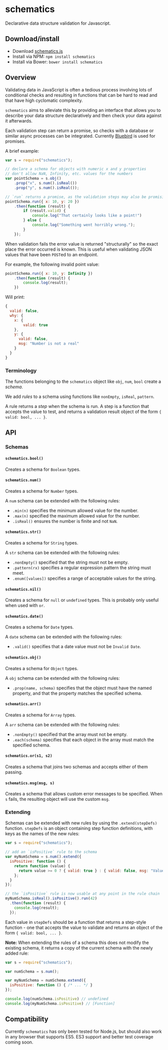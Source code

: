 # schematics

Declarative data structure validation for Javascript.

## Download/install

- Download [schematics.js](lib/schematics.js)
- Install via NPM: `npm install schematics`
- Install via Bower: `bower install schematics`

## Overview

Validating data in JavaScript is often a tedious process involving lots of conditional checks and resulting in functions that can be hard to read and that have high cyclomatic complexity.

`schematics` aims to alleviate this by providing an interface that allows you to describe your data structure declaratively and then check your data against it afterwards.

Each validation step can return a promise, so checks with a database or similar async processes can be integrated. Currently [Bluebird](https://github.com/petkaantonov/bluebird) is used for promises.

A brief example:

```js
var s = require("schematics");

// declare a schema for objects with numeric x and y properties
// don't allow NaN, Infinity, etc. values for the numbers
var pointSchema = s.obj()
    .prop("x", s.num().isReal())
    .prop("y", s.num().isReal());

// `run` returns a promise, as the validation steps may also be promisified
pointSchema.run({ x: 10, y: 20 })
    .then(function (result) {
        if (result.valid) {
            console.log("That certainly looks like a point!")
        } else {
            console.log("Something went horribly wrong.");
        }
    });
```

When validation fails the error value is returned "structurally" so the exact place the error occurred is known. This is useful when validating JSON values that have been `POST`ed to an endpoint.

For example, the following invalid point value:

```js
pointSchema.run({ x: 10, y: Infinity })
    .then(function (result) {
        console.log(result);
    })
```

Will print:

```js
{
  valid: false,
  why: {
    x: {
        valid: true
    },
    y: {
      valid: false,
      msg: "Number is not a real"
    }
  }
}
```

### Terminology

The functions belonging to the `schematics` object like `obj`, `num`, `bool` create a _schema_.

We add _rules_ to a schema using functions like `nonEmpty`, `isReal`, `pattern`.

A rule returns a _step_ when the schema is run. A step is a function that accepts the value to test, and returns a validation result object of the form `{ valid: bool, ... }`.

## API

### Schemas

#### `schematics.bool()`

Creates a schema for `Boolean` types.

#### `schematics.num()`

Creates a schema for `Number` types.

A `num` schema can be extended with the following rules:

- `.min(n)` specifies the minimum allowed value for the number.
- `.max(n)` specified the maximum allowed value for the number.
- `.isReal()` ensures the number is finite and not `NaN`.

#### `schematics.str()`

Creates a schema for `String` types.

A `str` schema can be extended with the following rules:

- `.nonEmpty()` specified that the string must not be empty.
- `.pattern(rx)` specifies a regular expression pattern the string must meet.
- `.enum([values])` specifies a range of acceptable values for the string.

#### `schematics.nil()`

Creates a schema for `null` or `undefined` types. This is probably only useful when used with `or`.

#### `schematics.date()`

Creates a schema for `Date` types.

A `date` schema can be extended with the following rules:

- `.valid()` specifies that a date value must not be `Invalid Date`.

#### `schematics.obj()`

Creates a schema for `Object` types.

A `obj` schema can be extended with the following rules:

- `.prop(name, schema)` specifies that the object must have the named property, and that the property matches the specified schema.

#### `schematics.arr()`

Creates a schema for `Array` types.

A `arr` schema can be extended with the following rules:

- `.nonEmpty()` specified that the array must not be empty.
- `.each(schema)` specifies that each object in the array must match the specified schema.

#### `schematics.or(s1, s2)`

Creates a schema that joins two schemas and accepts either of them passing.

#### `schematics.msg(msg, s)`

Creates a schema that allows custom error messages to be specified. When `s` fails, the resulting object will use the custom `msg`.

### Extending

Schemas can be extended with new rules by using the `.extend(stepDefs)` function. `stepDefs` is an object containing step function definitions, with keys as the names of the new rules:

```js
var s = require("schematics");

// add an `isPositive` rule to the schema
var myNumSchema = s.num().extend({
  isPositive: function () {
    return function (value) {
      return value >= 0 ? { valid: true } : { valid: false, msg: "Value is negative" };
    };
  }
});

// the `isPositive` rule is now usable at any point in the rule chain
myNumSchema.isReal().isPositive().run(42)
  .then(function (result) {
    console.log(result);
  });
```

Each value in `stepDefs` should be a function that returns a step-style function - one that accepts the value to validate and returns an object of the form `{ valid: bool, ... }`.

**Note:** When extending the rules of a schema this does not modify the existing schema, it returns a copy of the current schema with the newly added rule:

```js
var s = require("schematics");

var numSchema = s.num();

var myNumSchema = numSchema.extend({
  isPositive: function () { /* ... */ }
});

console.log(numSchema.isPositive) // undefined
console.log(myNumSchema.isPositive) // [Function]
```

## Compatibility

Currently `schematics` has only been tested for Node.js, but should also work in any browser that supports ES5. ES3 support and better test coverage coming soon.
